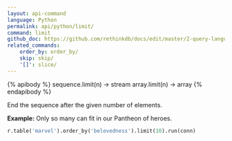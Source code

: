 ```yaml
---
layout: api-command 
language: Python
permalink: api/python/limit/
command: limit 
github_doc: https://github.com/rethinkdb/docs/edit/master/2-query-language/api/python/transformations/limit.md
related_commands:
    order_by: order_by/
    skip: skip/
    '[]': slice/
---
```


{% apibody %}
sequence.limit(n) &rarr; stream
array.limit(n) &rarr; array
{% endapibody %}


End the sequence after the given number of elements.

__Example:__ Only so many can fit in our Pantheon of heroes.

```py
r.table('marvel').order_by('belovedness').limit(10).run(conn)
```
